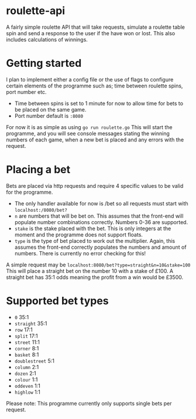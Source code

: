 # roulette-api

A fairly simple roulette API that will take requests, simulate a roulette table spin and send a response to the user if the have won or lost.
This also includes calculations of winnings.

# Getting started

I plan to implement either a config file or the use of flags to configure certain elements of the programme such as; time between roulette spins, port number etc.
- Time between spins is set to 1 minute for now to allow time for bets to be placed on the same game.
- Port number default is `:8080`

For now it is as simple as using `go run roulette.go`
This will start the programme, and you will see console messages stating the winning numbers of each game, when a new bet is placed and any errors with the request.

# Placing a bet

Bets are placed via http requests and require 4 specific values to be valid for the programme.

- The only handler available for now is /bet so all requests must start with `localhost:/8080/bet?`
- `n` are numbers that will be bet on. This assumes that the front-end will populate number combinations correctly. Numbers 0-36 are supported.
- `stake` is the stake placed with the bet. This is only integers at the moment and the programme does not support floats.
- `type` is the type of bet placed to work out the multiplier. Again, this assumes the front-end correctly populates the numbers and amount of numbers. There is currently no error checking for this!

A simple request may be `localhost:8080/bet?type=straight&n=10&stake=100` This will place a straight bet on the number 10 with a stake of £100. 
A straight bet has 35:1 odds meaning the profit from a win would be £3500.

# Supported bet types

- `0` 35:1
- `straight` 35:1
- `row` 17:1
- `split` 17:1
- `street` 11:1
- `corner` 8:1
- `basket` 8:1
- `doublestreet` 5:1
- `column` 2:1
- `dozen` 2:1
- `colour` 1:1
- `oddeven` 1:1
- `highlow` 1:1

Please note:
This programme currently only supports single bets per request.
